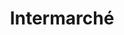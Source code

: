 ---
title: "Intermarché"
url: /saint-pierre-du-perray/intermarche-rue-marguerite-yourcenar/
shop: Supermarkt
---